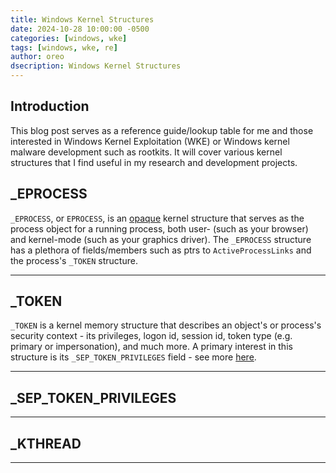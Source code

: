 ```yaml
---
title: Windows Kernel Structures
date: 2024-10-28 10:00:00 -0500
categories: [windows, wke]
tags: [windows, wke, re]
author: oreo
dsecription: Windows Kernel Structures
---
```


## Introduction

This blog post serves as a reference guide/lookup table for me and those interested in Windows Kernel Exploitation (WKE) or Windows kernel malware development such as rootkits. It will cover various kernel structures that I find useful in my research and development projects.

## _EPROCESS

`_EPROCESS`, or `EPROCESS`, is an [opaque](https://learn.microsoft.com/en-us/windows-hardware/drivers/kernel/eprocess) kernel structure that serves as the process object for a running process, both user- (such as your browser) and kernel-mode (such as your graphics driver). The `_EPROCESS` structure has a plethora of fields/members such as ptrs to `ActiveProcessLinks` and the process's `_TOKEN` structure.

---

## _TOKEN

`_TOKEN` is a kernel memory structure that describes an object's or process's security context - its privileges, logon id, session id, token type (e.g. primary or impersonation), and much more. A primary interest in this structure is its `_SEP_TOKEN_PRIVILEGES` field - see more [here](#_sep_token_privileges).

---

## _SEP_TOKEN_PRIVILEGES

---

## _KTHREAD

---